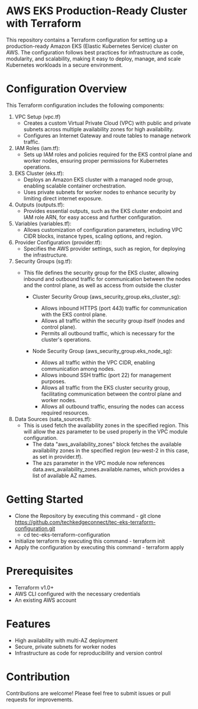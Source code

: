 # AWS EKS Production-Ready Cluster with Terraform
  This repository contains a Terraform configuration for setting up a production-ready Amazon EKS (Elastic Kubernetes Service) cluster on AWS. 
  The configuration follows best practices for infrastructure as code, modularity, and scalability, making it easy to deploy, manage, and scale Kubernetes workloads in a secure environment.

# Configuration Overview
  This Terraform configuration includes the following components:

  1. VPC Setup (vpc.tf)
     - Creates a custom Virtual Private Cloud (VPC) with public and private subnets across multiple availability zones for high availability.
     - Configures an Internet Gateway and route tables to manage network traffic.
  2. IAM Roles (iam.tf):
     - Sets up IAM roles and policies required for the EKS control plane and worker nodes, ensuring proper permissions for Kubernetes operations.
  3. EKS Cluster (eks.tf):
     - Deploys an Amazon EKS cluster with a managed node group, enabling scalable container orchestration.
     - Uses private subnets for worker nodes to enhance security by limiting direct internet exposure.
  4. Outputs (outputs.tf):
     - Provides essential outputs, such as the EKS cluster endpoint and IAM role ARN, for easy access and further configuration.
  5. Variables (variables.tf):
     - Allows customization of configuration parameters, including VPC CIDR blocks, instance types, scaling options, and region.
  6. Provider Configuration (provider.tf):
     - Specifies the AWS provider settings, such as region, for deploying the infrastructure.
  7. Security Groups (sg.tf):
     - This file defines the security group for the EKS cluster, allowing inbound and outbound traffic for communication between the nodes and the 
       control plane, as well as access from outside the cluster

       - Cluster Security Group (aws_security_group.eks_cluster_sg):
         - Allows inbound HTTPS (port 443) traffic for communication with the EKS control plane.
         - Allows all traffic within the security group itself (nodes and control plane).
         - Permits all outbound traffic, which is necessary for the cluster's operations.

       - Node Security Group (aws_security_group.eks_node_sg):
         - Allows all traffic within the VPC CIDR, enabling communication among nodes.
         - Allows inbound SSH traffic (port 22) for management purposes.
         - Allows all traffic from the EKS cluster security group, facilitating communication between the control plane and worker nodes.
         - Allows all outbound traffic, ensuring the nodes can access required resources.
  8. Data Sources (sata_sources.tf):
     - This is used fetch the availability zones in the specified region. This will allow the azs parameter to be used properly in the VPC module
       configuration.
       - The data "aws_availability_zones" block fetches the available availability zones in the specified region (eu-west-2 in this case, as set in
         provider.tf).
       - The azs parameter in the VPC module now references data.aws_availability_zones.available.names, which provides a list of available AZ names.
    
# Getting Started
  - Clone the Repository by executing this command - git clone https://github.com/techkedgeconnect/tec-eks-terraform-configuration.git
    - cd tec-eks-terraform-configuration
  - Initialize terraform by executing this command - terraform init
  - Apply the configuration by executing this command - terraform apply

# Prerequisites
  - Terraform v1.0+
  - AWS CLI configured with the necessary credentials
  - An existing AWS account

# Features
  - High availability with multi-AZ deployment
  - Secure, private subnets for worker nodes
  - Infrastructure as code for reproducibility and version control

# Contribution
  Contributions are welcome! Please feel free to submit issues or pull requests for improvements.

  
